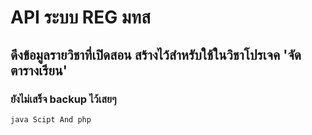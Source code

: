 # API ระบบ REG มทส
## ดึงข้อมูลรายวิชาที่เปิดสอน สร้างไว้สำหรับใช้ในวิชาโปรเจค 'จัดตารางเรียน'

### ยังไม่เสร็จ backup ไว้เสยๆ
``java Scipt And php
``
